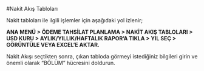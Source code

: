 #Nakit Akış Tabloları

Nakit tabloları ile ilgili işlemler için aşağıdaki yol izlenir;

**ANA MENÜ > ÖDEME TAHSİLAT PLANLAMA > NAKİT AKIŞ TABLOLARI > USD KURU > AYLIK/YILLIK/HAFTALIK RAPOR’A TIKLA > YIL SEÇ > GÖRÜNTÜLE VEYA EXCEL’E AKTAR.**

Nakit Akışı seçtikten sonra, çıkan tabloda görmeyi istediğiniz bilgileri girin ve önemli olarak “BÖLÜM” hücresini doldurun.